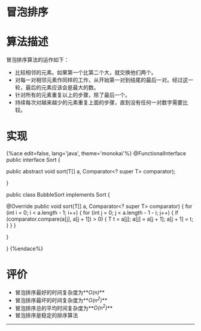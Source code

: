 # 冒泡排序

# 算法描述
冒泡排序算法的运作如下：
* 比较相邻的元素。如果第一个比第二个大，就交换他们两个。
* 对每一对相邻元素作同样的工作，从开始第一对到结尾的最后一对。经过这一轮，最后的元素应该会是最大的数。
* 针对所有的元素重复以上的步骤，除了最后一个。
* 持续每次对越来越少的元素重复上面的步骤，直到没有任何一对数字需要比较。

# 实现

{%ace edit=false, lang='java', theme='monokai'%}
@FunctionalInterface
public interface Sort {

  public abstract <T> void sort(T[] a, Comparator<? super T> comparator);

}

public class BubbleSort implements Sort {

  @Override
  public <T> void sort(T[] a, Comparator<? super T> comparator) {
    for (int i = 0; i < a.length - 1; i++) {
      for (int j = 0; j < a.length - 1 - i; j++) {
        if (comparator.compare(a[j], a[j + 1]) > 0) {
          T t = a[j];
          a[j] = a[j + 1];
          a[j + 1] = t;
        }
      }
    }

  }

}
{%endace%}

# 评价
* 冒泡排序最好的时间复杂度为**_O(n)_**
* 冒泡排序最坏的时间复杂度为**_O(n<sup>2</sup>)_**
* 冒泡排序总的平均时间复杂度为**_O(n<sup>2</sup>)_**
* 冒泡排序是稳定的排序算法

---
